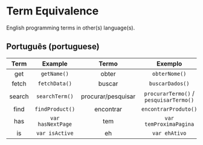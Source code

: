 # Term Equivalence

English programming terms in other(s) language(s).

## Português (portuguese)

| Term   | Example           | Termo              | Exemplo                                |
| :----: | :---------------: | :----------------: | :------------------------------------: |
| get    | `getName()`       | obter              | `obterNome()`                          |
| fetch  | `fetchData()`     | buscar             | `buscarDados()`                        |
| search | `searchTerm()`    | procurar/pesquisar | `procurarTermo()` / `pesquisarTermo()` |
| find   | `findProduct()`   | encontrar          | `encontrarProduto()`                   |
| has    | `var hasNextPage` | tem                | `var temProximaPagina`                 |
| is     | `var isActive`    | eh                 | `var ehAtivo`                          |

